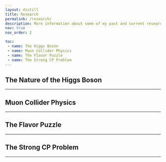 ```yaml
---
layout: distill
title: Research
permalink: /research/
description: More information about some of my past and current research directions.
nav: true
nav_order: 2

toc:
 - name: The Higgs Boson
 - name: Muon Collider Physics
 - name: The Flavor Puzzle
 - name: The Strong CP Problem
--- 
```


## The Nature of the Higgs Boson

***


## Muon Collider Physics

*** 


## The Flavor Puzzle

***


## The Strong CP Problem

*** 